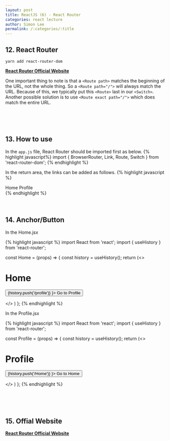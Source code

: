 ```yaml
---
layout: post
title: ReactJS (6) - React Router
categories: react lecture
author: Simon Lee
permalink: /:categories/:title
---
```


## 12. React Router

`yarn add react-router-dom`

<strong>[React Router Official Website][react-router]</strong>

One important thing to note is that a `<Route path>` matches the beginning of the URL, not the whole thing. So a `<Route path="/">` will always match the URL. Because of this, we typically put this `<Route>` last in our `<Switch>`. Another possible solution is to use `<Route exact path="/">` which does match the entire URL.

<br>
<br>
<br>

## 13. How to use

In the `app.js` file, React Router should be imported first as below.
{% highlight javascript%}
import { BrowserRouter, Link, Route, Switch } from 'react-router-dom';
{% endhighlight %}

In the return area, the links can be added as follows.
{% highlight javascript %}

<BrowserRouter>
  <nav>
    <Link to="/">Home</Link>
    <Link to="/profile">Profile</Link>
  </nav>
  <Switch>
    <Route path={["/", "/home"]} exact>
      <Home />
    </Route>
    <Route path="/profile">
      <Profile />
    </Route>
  </Switch>
</BrowserRouter>
{% endhighlight %}

<br>
<br>
<br>

## 14. Anchor/Button

In the Home.jsx

{% highlight javascript %}
import React from 'react';
import { useHistory } from 'react-router';

const Home = (props) => {
const history = useHistory();
return (<>

<h1>Home</h1>
<button onClick={ () => {history.push('/profile')} }>
Go to Profile</button>

</>
)
};
{% endhighlight %}

In the Profile.jsx

{% highlight javascript %}
import React from 'react';
import { useHistory } from 'react-router';

const Profile = (props) => {
const history = useHistory();
return (<>

<h1>Profile</h1>
<button onClick={ () => {history.push('/Home')} }>
Go to Home</button>

</>
)
};
{% endhighlight %}

<br>
<br>
<br>

## 15. Offial Website

<strong>[React Router Official Website][react-router]</strong>

[react-router]: https://reactrouter.com/

<br>
<br>
<br>

